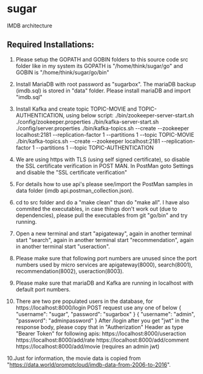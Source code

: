 # sugar
IMDB architecture

Required Installations:
-------------------------
1. Please setup the GOPATH and GOBIN folders to this source code src folder like in my system its GOPATH is "/home/think/sugar/go" and GOBIN is "/home/think/sugar/go/bin"
2. Install MariaDB with root password as "sugarbox". The mariaDB backup (imdb.sql) is stored in "data" folder. Please install mariaDB and import "imdb.sql"
3. Install Kafka and create topic TOPIC-MOVIE and TOPIC-AUTHENTICATION, using below script:
   ./bin/zookeeper-server-start.sh ./config/zookeeper.properties
   ./bin/kafka-server-start.sh ./config/server.properties
   ./bin/kafka-topics.sh --create --zookeeper localhost:2181 --replication-factor 1 --partitions 1 --topic TOPIC-MOVIE
   ./bin/kafka-topics.sh --create --zookeeper localhost:2181 --replication-factor 1 --partitions 1 --topic TOPIC-AUTHENTICATION

4. We are using https with TLS (using self signed certificate), so disable the SSL certificate verification in POST MAN.
   In PostMan goto Settings and disable the "SSL certificate verification"
5. For details how to use api's please see/import the PostMan samples in data folder (imdb api.postman_collection.json).    
6. cd to src folder and do a "make clean" than do "make all". I have also commited the executables, in case things don't work out (due to dependencies), please pull the executables from git "go/bin" and try running.
7. Open a new terminal and start "apigateway", again in another terminal start "search", again in another terminal start "recommendation", again in another terminal start "useraction".
8. Please make sure that following port numbers are unused since the port numbers used by micro services are apigateway(8000), search(8001), recommendation(8002), useraction(8003).
9. Please make sure that mariaDB and Kafka are running in localhost with default port numbers.
9. There are two pre populated users in the database, for https://localhost:8000/login POST request use any one of below
	{
		"username": "sugar",
		"password": "sugarbox"
	}
	{
		"username": "admin",
		"password": "adminpassword"
	}
	After /login after you get "jwt" in the response body, please copy that in "Autherization" Header as type "Bearer Token" for following apis:
	https://localhost:8000/useraction
	https://localhost:8000/add/rate
	https://localhost:8000/add/comment
	https://localhost:8000/add/movie  (requires an admin jwt)
   
10.Just for information, the movie data is copied from "https://data.world/promptcloud/imdb-data-from-2006-to-2016".

